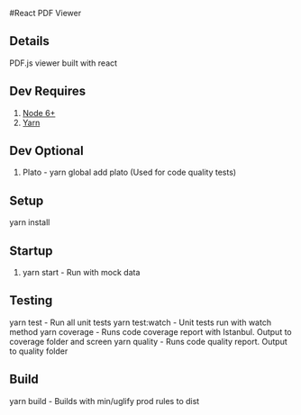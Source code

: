 #React PDF Viewer

## Details
PDF.js viewer built with react

## Dev Requires 
1. [Node 6+](https://nodejs.org/en/download/)
2. [Yarn](https://yarnpkg.com/lang/en/docs/install/)

## Dev Optional
1. Plato - yarn global add plato (Used for code quality tests)

## Setup
yarn install

## Startup
1. yarn start - Run with mock data

## Testing
yarn test - Run all unit tests
yarn test:watch - Unit tests run with watch method
yarn coverage - Runs code coverage report with Istanbul. Output to coverage folder and screen
yarn quality - Runs code quality report. Output to quality folder

## Build
yarn build - Builds with min/uglify prod rules to dist

